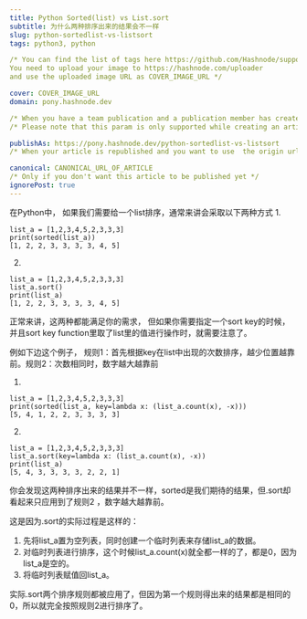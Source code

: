 ```yaml
---
title: Python Sorted(list) vs List.sort
subtitle: 为什么两种排序出来的结果会不一样
slug: python-sortedlist-vs-listsort
tags: python3, python 

/* You can find the list of tags here https://github.com/Hashnode/support/blob/main/misc/tags.json
You need to upload your image to https://hashnode.com/uploader 
and use the uploaded image URL as COVER_IMAGE_URL */ 

cover: COVER_IMAGE_URL
domain: pony.hashnode.dev

/* When you have a team publication and a publication member has created an article */ 
/* Please note that this param is only supported while creating an article and not updating */

publishAs: https://pony.hashnode.dev/python-sortedlist-vs-listsort 
/* When your article is republished and you want to use  the origin url as canonical url */ <br/>

canonical: CANONICAL_URL_OF_ARTICLE 
/* Only if you don't want this article to be published yet */ 
ignorePost: true
---
```


在Python中， 如果我们需要给一个list排序，通常来讲会采取以下两种方式
1. 
```
list_a = [1,2,3,4,5,2,3,3,3]
print(sorted(list_a))
[1, 2, 2, 3, 3, 3, 3, 4, 5]
```
2. 
```
list_a = [1,2,3,4,5,2,3,3,3]
list_a.sort()
print(list_a)
[1, 2, 2, 3, 3, 3, 3, 4, 5]
```

正常来讲，这两种都能满足你的需求，
但如果你需要指定一个sort key的时候，并且sort key function里取了list里的值进行操作时，就需要注意了。

例如下边这个例子，
规则1：首先根据key在list中出现的次数排序，越少位置越靠前。规则2：次数相同时，数字越大越靠前

1. 
```
list_a = [1,2,3,4,5,2,3,3,3]
print(sorted(list_a, key=lambda x: (list_a.count(x), -x)))
[5, 4, 1, 2, 2, 3, 3, 3, 3]
```

2. 
```
list_a = [1,2,3,4,5,2,3,3,3]
list_a.sort(key=lambda x: (list_a.count(x), -x))
print(list_a)
[5, 4, 3, 3, 3, 3, 2, 2, 1]
```

你会发现这两种排序出来的结果并不一样，sorted是我们期待的结果，但.sort却看起来只应用到了规则2 ，数字越大越靠前。

这是因为.sort的实际过程是这样的：
1. 先将list_a置为空列表，同时创建一个临时列表来存储list_a的数据。
2. 对临时列表进行排序，这个时候list_a.count(x)就全都一样的了，都是0，因为list_a是空的。
3. 将临时列表赋值回list_a。

实际.sort两个排序规则都被应用了，但因为第一个规则得出来的结果都是相同的0，所以就完全按照规则2进行排序了。


